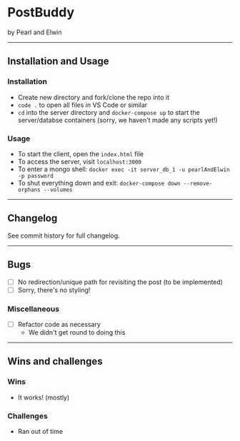 # PostBuddy
by Pearl and Elwin

***

## Installation and Usage

### Installation

- Create new directory and fork/clone the repo into it
- `code .` to open all files in VS Code or similar
- `cd` into the server directory and `docker-compose up` to start the server/databse containers (sorry, we haven't made any scripts yet!)

### Usage

- To start the client, open the `index.html` file
- To access the server, visit `localhost:3000`
- To enter a mongo shell: `docker exec -it server_db_1 -u pearlAndElwin -p password`
- To shut everything down and exit: `docker-compose down --remove-orphans --volumes`

***

## Changelog

See commit history for full changelog.

***

## Bugs

- [ ] No redirection/unique path for revisiting the post (to be implemented)
- [ ] Sorry, there's no styling!

### Miscellaneous

- [ ] Refactor code as necessary
    - We didn't get round to doing this

***

## Wins and challenges

### Wins

- It works! (mostly)

### Challenges

- Ran out of time